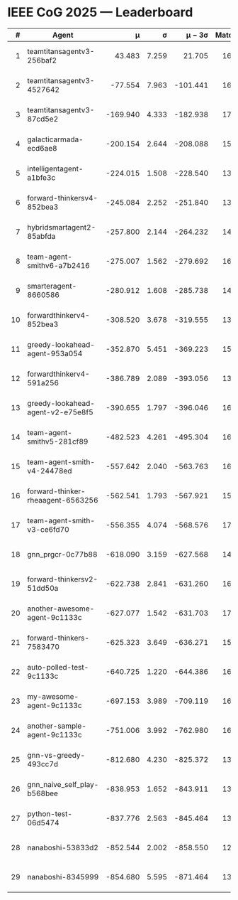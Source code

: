 # IEEE CoG 2025 — Leaderboard

| # | Agent | μ | σ | μ − 3σ | Matches | Updated |
|---:|---|---:|---:|---:|---:|---|
| 1 | teamtitansagentv3-256baf2 | 43.483 | 7.259 | 21.705 | 16856 | 2025-08-23 19:38 |
| 2 | teamtitansagentv3-4527642 | -77.554 | 7.963 | -101.441 | 16270 | 2025-08-23 19:38 |
| 3 | teamtitansagentv3-87cd5e2 | -169.940 | 4.333 | -182.938 | 17486 | 2025-08-23 19:38 |
| 4 | galacticarmada-ecd6ae8 | -200.154 | 2.644 | -208.088 | 15260 | 2025-08-23 19:38 |
| 5 | intelligentagent-a1bfe3c | -224.015 | 1.508 | -228.540 | 13747 | 2025-08-23 19:38 |
| 6 | forward-thinkersv4-852bea3 | -245.084 | 2.252 | -251.840 | 13225 | 2025-08-23 19:38 |
| 7 | hybridsmartagent2-85abfda | -257.800 | 2.144 | -264.232 | 14189 | 2025-08-23 19:38 |
| 8 | team-agent-smithv6-a7b2416 | -275.007 | 1.562 | -279.692 | 16360 | 2025-08-23 19:38 |
| 9 | smarteragent-8660586 | -280.912 | 1.608 | -285.738 | 14034 | 2025-08-23 19:38 |
| 10 | forwardthinkerv4-852bea3 | -308.520 | 3.678 | -319.555 | 13485 | 2025-08-23 19:38 |
| 11 | greedy-lookahead-agent-953a054 | -352.870 | 5.451 | -369.223 | 15490 | 2025-08-23 19:38 |
| 12 | forwardthinkerv4-591a256 | -386.789 | 2.089 | -393.056 | 13552 | 2025-08-23 19:38 |
| 13 | greedy-lookahead-agent-v2-e75e8f5 | -390.655 | 1.797 | -396.046 | 16430 | 2025-08-23 19:38 |
| 14 | team-agent-smithv5-281cf89 | -482.523 | 4.261 | -495.304 | 16140 | 2025-08-23 19:38 |
| 15 | team-agent-smith-v4-24478ed | -557.642 | 2.040 | -563.763 | 16942 | 2025-08-23 19:38 |
| 16 | forward-thinker-rheaagent-6563256 | -562.541 | 1.793 | -567.921 | 15568 | 2025-08-23 19:38 |
| 17 | team-agent-smith-v3-ce6fd70 | -556.355 | 4.074 | -568.576 | 17502 | 2025-08-23 19:38 |
| 18 | gnn_prgcr-0c77b88 | -618.090 | 3.159 | -627.568 | 14640 | 2025-08-23 19:38 |
| 19 | forward-thinkersv2-51dd50a | -622.738 | 2.841 | -631.260 | 16008 | 2025-08-23 19:38 |
| 20 | another-awesome-agent-9c1133c | -627.077 | 1.542 | -631.703 | 17260 | 2025-08-23 19:38 |
| 21 | forward-thinkers-7583470 | -625.323 | 3.649 | -636.271 | 15100 | 2025-08-23 19:38 |
| 22 | auto-polled-test-9c1133c | -640.725 | 1.220 | -644.386 | 16760 | 2025-08-23 19:38 |
| 23 | my-awesome-agent-9c1133c | -697.153 | 3.989 | -709.119 | 16380 | 2025-08-23 19:38 |
| 24 | another-sample-agent-9c1133c | -751.006 | 3.992 | -762.980 | 16600 | 2025-08-23 19:38 |
| 25 | gnn-vs-greedy-493cc7d | -812.680 | 4.230 | -825.372 | 13220 | 2025-08-23 19:38 |
| 26 | gnn_naive_self_play-b568bee | -838.953 | 1.652 | -843.911 | 13140 | 2025-08-23 19:38 |
| 27 | python-test-06d5474 | -837.776 | 2.563 | -845.464 | 13330 | 2025-08-23 19:38 |
| 28 | nanaboshi-53833d2 | -852.544 | 2.002 | -858.550 | 12640 | 2025-08-23 19:38 |
| 29 | nanaboshi-8345999 | -854.680 | 5.595 | -871.464 | 13810 | 2025-08-23 19:38 |
